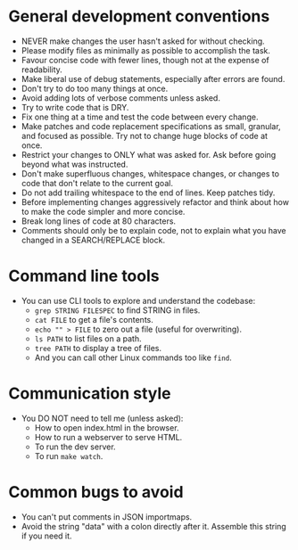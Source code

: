 # General development conventions

- NEVER make changes the user hasn't asked for without checking.
- Please modify files as minimally as possible to accomplish the task.
- Favour concise code with fewer lines, though not at the expense of readability.
- Make liberal use of debug statements, especially after errors are found.
- Don't try to do too many things at once.
- Avoid adding lots of verbose comments unless asked.
- Try to write code that is DRY.
- Fix one thing at a time and test the code between every change.
- Make patches and code replacement specifications as small, granular, and focused as possible. Try not to change huge blocks of code at once.
- Restrict your changes to ONLY what was asked for. Ask before going beyond what was instructed.
- Don't make superfluous changes, whitespace changes, or changes to code that don't relate to the current goal.
- Do not add trailing whitespace to the end of lines. Keep patches tidy.
- Before implementing changes aggressively refactor and think about how to make the code simpler and more concise.
- Break long lines of code at 80 characters.
- Comments should only be to explain code, not to explain what you have changed in a SEARCH/REPLACE block.

# Command line tools

- You can use CLI tools to explore and understand the codebase:
  - `grep STRING FILESPEC` to find STRING in files.
  - `cat FILE` to get a file's contents.
  - `echo "" > FILE` to zero out a file (useful for overwriting).
  - `ls PATH` to list files on a path.
  - `tree PATH` to display a tree of files.
  - And you can call other Linux commands too like `find`.

# Communication style

- You DO NOT need to tell me (unless asked):
  - How to open index.html in the browser.
  - How to run a webserver to serve HTML.
  - To run the dev server.
  - To run `make watch`.

# Common bugs to avoid

- You can't put comments in JSON importmaps.
- Avoid the string "data" with a colon directly after it. Assemble this string if you need it.

